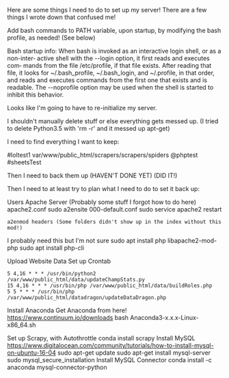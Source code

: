 Here are some things I need to do to set up my server!
There are a few things I wrote down that confused me!

Add bash commands to PATH variable, upon startup, by modifying the bash profile, as needed!  (See below)

Bash startup info:
       When bash is invoked as an interactive login shell, or as a  non-inter‐
       active  shell with the --login option, it first reads and executes com‐
       mands from the file /etc/profile, if that file exists.   After  reading
       that file, it looks for ~/.bash_profile, ~/.bash_login, and ~/.profile,
       in that order, and reads and executes commands from the first one  that
       exists  and  is  readable.  The --noprofile option may be used when the
       shell is started to inhibit this behavior.
	   
Looks like I'm going to have to re-initialize my server.

I shouldn't manually delete stuff or else everything gets messed up.
(I tried to delete Python3.5 with 'rm -r' and it messed up apt-get)

I need to find everything I want to keep:

#loltest1
var/www/public_html/scrapers/scrapers/spiders
@phptest
#sheetsTest

Then I need to back them up (HAVEN'T DONE YET) (DID IT!)

Then I need to at least try to plan what I need to do to set it back up:

Users
Apache Server (Probably some stuff I forgot how to do here)
	apache2.conf 
	sudo a2ensite 000-default.conf
	sudo service apache2 restart
	
	a2enmod headers (Some folders didn't show up in the index without this mod!)
	
I probably need this but I'm not sure
	sudo apt install php libapache2-mod-php
	sudo apt install php-cli
	
Upload Website Data
Set up Crontab

	5 4,16 * * * /usr/bin/python2 /var/www/public_html/data/updateChampStats.py
	15 4,16 * * * /usr/bin/php /var/www/public_html/data/buildRoles.php
	5 5 * * * /usr/bin/php /var/www/public_html/datadragon/updateDataDragon.php
	
Install Anaconda
	Get Anaconda from here! https://www.continuum.io/downloads
	bash Anaconda3-x.x.x-Linux-x86_64.sh 

Set up Scrapy, with Autothrottle
	conda install scrapy
Install MySQL
	https://www.digitalocean.com/community/tutorials/how-to-install-mysql-on-ubuntu-16-04
	sudo apt-get update
	sudo apt-get install mysql-server
	sudo mysql_secure_installation
Install MySQL Connector
    conda install -c anaconda mysql-connector-python 


